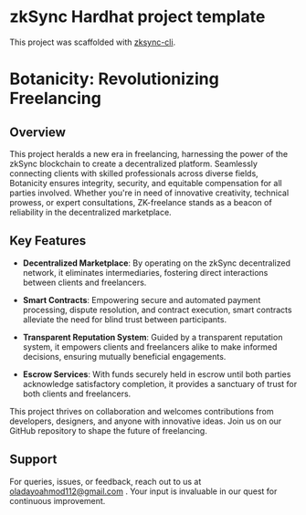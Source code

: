 # zkSync Hardhat project template

This project was scaffolded with [zksync-cli](https://github.com/matter-labs/zksync-cli).

# Botanicity: Revolutionizing Freelancing

## Overview

This project heralds a new era in freelancing, harnessing the power of the zkSync blockchain to create a decentralized platform. Seamlessly connecting clients with skilled professionals across diverse fields, Botanicity ensures integrity, security, and equitable compensation for all parties involved. Whether you're in need of innovative creativity, technical prowess, or expert consultations, ZK-freelance stands as a beacon of reliability in the decentralized marketplace.

## Key Features

- **Decentralized Marketplace**: By operating on the zkSync decentralized network, it eliminates intermediaries, fostering direct interactions between clients and freelancers.

- **Smart Contracts**: Empowering secure and automated payment processing, dispute resolution, and contract execution, smart contracts alleviate the need for blind trust between participants.

- **Transparent Reputation System**: Guided by a transparent reputation system, it empowers clients and freelancers alike to make informed decisions, ensuring mutually beneficial engagements.

- **Escrow Services**: With funds securely held in escrow until both parties acknowledge satisfactory completion, it provides a sanctuary of trust for both clients and freelancers.

This project thrives on collaboration and welcomes contributions from developers, designers, and anyone with innovative ideas. Join us on our GitHub repository to shape the future of freelancing.

## Support

For queries, issues, or feedback, reach out to us at oladayoahmod112@gmail.com . Your input is invaluable in our quest for continuous improvement.
